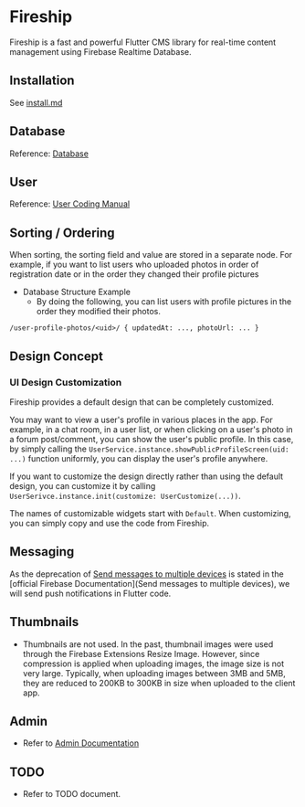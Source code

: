# Fireship

Fireship is a fast and powerful Flutter CMS library for real-time content management using Firebase Realtime Database.

## Installation

See [install.md](install.md)

## Database

Reference: [Database](database.md)

## User

Reference: [User Coding Manual](user.md)

## Sorting / Ordering

When sorting, the sorting field and value are stored in a separate node. For example, if you want to list users who uploaded photos in order of registration date or in the order they changed their profile pictures

- Database Structure Example
  - By doing the following, you can list users with profile pictures in the order they modified their photos.

`/user-profile-photos/<uid>/ { updatedAt: ..., photoUrl: ... }`

## Design Concept

### UI Design Customization

Fireship provides a default design that can be completely customized.

You may want to view a user's profile in various places in the app. For example, in a chat room, in a user list, or when clicking on a user's photo in a forum post/comment, you can show the user's public profile. In this case, by simply calling the `UserService.instance.showPublicProfileScreen(uid: ...)` function uniformly, you can display the user's profile anywhere.

If you want to customize the design directly rather than using the default design, you can customize it by calling `UserSerivce.instance.init(customize: UserCustomize(...))`.

The names of customizable widgets start with `Default`. When customizing, you can simply copy and use the code from Fireship.

## Messaging

As the deprecation of [Send messages to multiple devices](https://firebase.google.com/docs/cloud-messaging/send-message#send-messages-to-multiple-devices) is stated in the [official Firebase Documentation](Send messages to multiple devices), we will send push notifications in Flutter code.

## Thumbnails

- Thumbnails are not used. In the past, thumbnail images were used through the Firebase Extensions Resize Image. However, since compression is applied when uploading images, the image size is not very large. Typically, when uploading images between 3MB and 5MB, they are reduced to 200KB to 300KB in size when uploaded to the client app.

## Admin

- Refer to [Admin Documentation](admin.md)

## TODO

- Refer to TODO document.